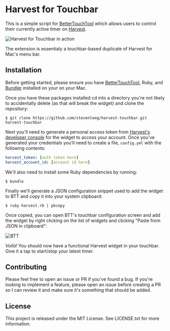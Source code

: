 # Harvest for Touchbar
This is a simple script for [BetterTouchTool](https://folivora.ai/) which
allows users to control their currently active timer on [Harvest](https://www.getharvest.com/).

![Harvest for Touchbar in action](https://i.imgur.com/6lh8MXv.jpg)

The extension is essentialy a touchbar-based duplicate of Harvest for Mac's
menu bar.

## Installation
Before getting started, please ensure you have
[BetterTouchTool](https://folivora.ai/downloads), Ruby, and
[Bundler](https://bundler.io/) installed on your on your Mac.

Once you have these packages installed cd into a directory you're not likely to
accidentally delete (as that will break the widget) and clone the repository:

```
$ git clone https://github.com/stevenleeg/harvest-touchbar.git harvest-touchbar
```

Next you'll need to generate a personal access token from [Harvest's developer
console](https://id.getharvest.com/developers) for the widget to access your
account. Once you've generated your credentials you'll need to create a file,
`config.yml` with the following contents:

```yaml
harvest_token: [auth token here]
harvest_account_id: [account id here]
```

We'll also need to install some Ruby dependencies by running:

```
$ bundle
```

Finally we'll generate a JSON configuration snippet used to add the widget to BTT
and copy it into your system clipboard:

```
$ ruby harvest.rb | pbcopy
```

Once copied, you can open BTT's touchbar configuration screen and add the
widget by right clicking on the list of widgets and clicking "Paste from JSON
in clipboard":

![BTT](https://i.imgur.com/lgTWEnR.png)

*Voilà!* You should now have a functional Harvest widget in your touchbar. Give
it a tap to start/stop your latest timer.

## Contributing
Please feel free to open an issue or PR if you've found a bug. If you're
looking to implement a feature, please open an issue before creating a PR so I
can review it and make sure it's something that should be added.

## License
This project is released under the MIT License. See LICENSE.txt for more
information.
